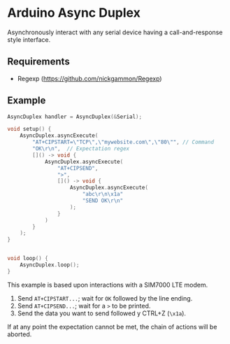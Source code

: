 # Arduino Async Duplex

Asynchronously interact with any serial device having a call-and-response
style interface.

## Requirements

* Regexp (https://github.com/nickgammon/Regexp)

## Example

```c++
AsyncDuplex handler = AsyncDuplex(&Serial);

void setup() {
    AsyncDuplex.asyncExecute(
        "AT+CIPSTART=\"TCP\",\"mywebsite.com\",\"80\"", // Command
        "OK\r\n",  // Expectation regex
        []() -> void {
            AsyncDuplex.asyncExecute(
                "AT+CIPSEND",
                ">",
                []() -> void {
                    AsyncDuplex.asyncExecute(
                        "abc\r\n\x1a"
                        "SEND OK\r\n"
                    );
                }
            )
        }
    );
}


void loop() {
    AsyncDuplex.loop();
}
```

This example is based upon interactions with a SIM7000 LTE modem.

1. Send `AT+CIPSTART...`; wait for `OK` followed by the line ending.
2. Send `AT+CIPSEND...`; wait for a `>` to be printed.
3. Send the data you want to send followed y CTRL+Z (`\x1a`).

If at any point the expectation cannot be met, the chain of actions will
be aborted.
